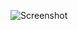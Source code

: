 ![Screenshot](https://github.com/LuisSubiabre/luissubiabre.github.io/blob/main/assets/img/portafolio-3.png)
